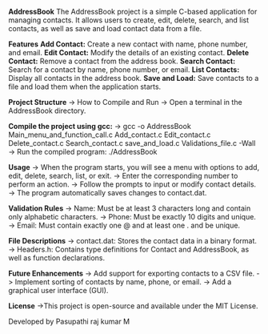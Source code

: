 **AddressBook**
    The AddressBook project is a simple C-based application for managing contacts. It allows users to create, edit, delete, search, and list contacts, as well as save and load contact data from a file.

**Features**
**Add Contact:** Create a new contact with name, phone number, and email.
**Edit Contact:** Modify the details of an existing contact.
**Delete Contact:** Remove a contact from the address book.
**Search Contact:** Search for a contact by name, phone number, or email.
**List Contacts:** Display all contacts in the address book.
**Save and Load:** Save contacts to a file and load them when the application starts.

**Project Structure**
-> How to Compile and Run
-> Open a terminal in the AddressBook directory.

**Compile the project using gcc:**
-> gcc -o AddressBook Main_menu_and_function_call.c Add_contact.c Edit_contact.c Delete_contact.c Search_contact.c save_and_load.c Validations_file.c -Wall
-> Run the compiled program: ./AddressBook

**Usage**
-> When the program starts, you will see a menu with options to add, edit, delete, search, list, or exit.
-> Enter the corresponding number to perform an action.
-> Follow the prompts to input or modify contact details.
-> The program automatically saves changes to contact.dat.

**Validation Rules**
-> Name: Must be at least 3 characters long and contain only alphabetic characters.
-> Phone: Must be exactly 10 digits and unique.
-> Email: Must contain exactly one @ and at least one . and be unique.

**File Descriptions**
-> contact.dat: Stores the contact data in a binary format.
-> Headers.h: Contains type definitions for Contact and AddressBook, as well as function declarations.

**Future Enhancements**
-> Add support for exporting contacts to a CSV file.
-> Implement sorting of contacts by name, phone, or email.
-> Add a graphical user interface (GUI).

**License**
->This project is open-source and available under the MIT License.

Developed by Pasupathi raj kumar M

